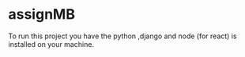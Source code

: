 # assignMB
To run this project you have the python ,django and node (for react) is installed on your machine.
